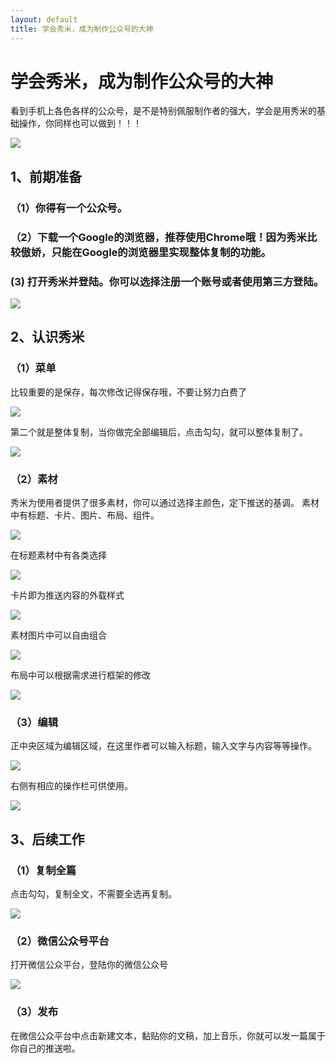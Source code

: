```yaml
---
layout: default
title: 学会秀米，成为制作公众号的大神
---
```


# 学会秀米，成为制作公众号的大神

看到手机上各色各样的公众号，是不是特别佩服制作者的强大，学会是用秀米的基础操作，你同样也可以做到！！！

![](/images/blog/1.png)

## 1、前期准备

### （1）你得有一个公众号。

### （2）下载一个Google的浏览器，推荐使用Chrome哦！因为秀米比较傲娇，只能在Google的浏览器里实现整体复制的功能。

 
###  (3) 打开秀米并登陆。你可以选择注册一个账号或者使用第三方登陆。

![](/images/blog/3.png)

## 2、认识秀米

### （1）菜单

比较重要的是保存，每次修改记得保存哦，不要让努力白费了

![](/images/blog/4.png)

第二个就是整体复制，当你做完全部编辑后，点击勾勾，就可以整体复制了。

![](/images/blog/5.png)

### （2）素材

秀米为使用者提供了很多素材，你可以通过选择主颜色，定下推送的基调。
素材中有标题、卡片、图片、布局、组件。

![](/images/blog/6.png)

在标题素材中有各类选择

![](/images/blog/7.png)

卡片即为推送内容的外载样式

![](/images/blog/8.png)

素材图片中可以自由组合

![](/images/blog/9.png)

布局中可以根据需求进行框架的修改

![](/images/blog/10.png)


### （3）编辑

正中央区域为编辑区域，在这里作者可以输入标题，输入文字与内容等等操作。

![](/images/blog/11.png)

右侧有相应的操作栏可供使用。

![](/images/blog/12.png)


## 3、后续工作

### （1）复制全篇

点击勾勾，复制全文，不需要全选再复制。

![](/images/blog/5.png)


### （2）微信公众号平台

打开微信公众平台，登陆你的微信公众号

![](/images/blog/13.png)


### （3）发布

在微信公众平台中点击新建文本，黏贴你的文稿，加上音乐，你就可以发一篇属于你自己的推送啦。
